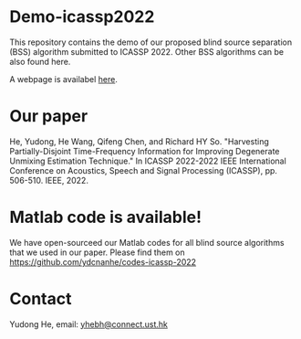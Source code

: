 # Demo-icassp2022
This repository contains the demo of our proposed blind source separation (BSS) algorithm submitted to ICASSP 2022. Other BSS algorithms can be also found here.

A webpage is availabel [here](https://ydcnanhe.github.io/demo-icassp2022/).
# Our paper
He, Yudong, He Wang, Qifeng Chen, and Richard HY So. "Harvesting Partially-Disjoint Time-Frequency Information for Improving Degenerate Unmixing Estimation Technique." In ICASSP 2022-2022 IEEE International Conference on Acoustics, Speech and Signal Processing (ICASSP), pp. 506-510. IEEE, 2022.
# Matlab code is available!
We have open-sourceed our Matlab codes for all blind source algorithms that we used in our paper.
Please find them on https://github.com/ydcnanhe/codes-icassp-2022
# Contact
Yudong He, email: yhebh@connect.ust.hk
